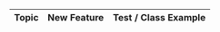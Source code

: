 | Topic                              | New Feature                                                                          | Test / Class Example                                               |
|------------------------------------|--------------------------------------------------------------------------------------|--------------------------------------------------------------------|
